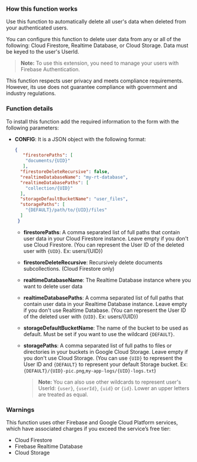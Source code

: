 ### How this function works

Use this function to automatically delete all user's data when deleted from your authenticated users.

You can configure this function to delete user data from any or all of the following: Cloud Firestore, Realtime Database, or Cloud Storage. Data must be keyed to the user's UserId.

> **Note:** To use this extension, you need to manage your users with Firebase Authentication.

This function respects user privacy and meets compliance requirements. However, its use does not guarantee compliance with government and industry regulations.

### Function details

To install this function add the required information to the form with the following parameters:

- **CONFIG**: It is a JSON object with the following format:

   ```json
   {
      "firestorePaths": [
       "documents/{UID}"
      ],
     "firestoreDeleteRecursive": false,
     "realtimeDatabaseName": "my-rt-database",
     "realtimeDatabasePaths": [
       "collection/{UID}"
     ],
     "storageDefaultBucketName": "user_files",
     "storagePaths": [
       "{DEFAULT}/path/to/{UID}/files"
     ]
    }
    ```

  - **firestorePaths**: A comma separated list of full paths that contain user data in your Cloud Firestore instance. Leave empty if you don't use Cloud Firestore. (You can represent the User ID of the deleted user with `{UID}`. Ex: users/{UID})
  - **firestoreDeleteRecursive**: Recursively delete documents subcollections. (Cloud Firestore only)
  - **realtimeDatabaseName**: The Realtime Database instance where you want to delete user data
  - **realtimeDatabasePaths**: A comma separated list of full paths that contain user data in your Realtime Database instance. Leave empty if you don't use Realtime Database. (You can represent the User ID of the deleted user with `{UID}`. Ex: users/{UID})
  - **storageDefaultBucketName**: The name of the bucket to be used as default. Must be set if you want to use the wildcard `{DEFAULT}`.
  - **storagePaths**: A comma separated list of full paths to files or directories in your buckets in Google Cloud Storage. Leave empty if you don't use Cloud Storage. (You can use `{UID}` to represent the User ID and `{DEFAULT}` to represent your default Storage bucket. Ex: `{DEFAULT}/{UID}-pic.png`,`my-app-logs/{UID}-logs.txt`)

    > **Note:** You can also use other wildcards to represent user's UserId: `{user}`, `{userId}`, `{uid}` or `{id}`. Lower an upper letters are treated as equal.

### Warnings

This function uses other Firebase and Google Cloud Platform services, which have associated charges if you exceed the service’s free tier:

- Cloud Firestore
- Firebase Realtime Database
- Cloud Storage

